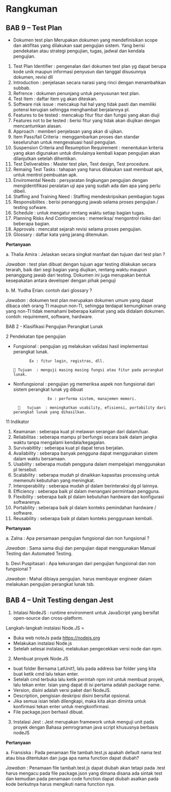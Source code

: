 # Rangkuman

## BAB 9 – Test Plan

-	Dokumen test plan 
Merupakan dokumen yang mendefinisikan scope dan aktifitas yang dilakukan saat pengujian sistem. Yang berisi pendekatan atau strategi pengujian, tugas, jadwal dan kendala pengujian.

1.	Test Plan Identifier 	: pengenalan dari dokumen test plan yg dapat berupa kode unik maupun informasi penyusun dan tanggal disusunnya dokumen, revisi dll
2.	Introduction 		      : penjelasan secara narasi yang rinci dengan menambahkan subbab.
3.	Refrence 		          : dokumen penunjang untuk penyusunan test plan.
4.	Test Item 		        : daftar item yg akan diteskan.
5.	Software risk issue 	: mencakup hal hal yang tidak pasti dan memiliki potensi kerugian sehingga menghambat berjalannya pl.
6.	Features to be tested 	  : mencakup fitur fitur dan fungsi yang akan diuji
7.	Features not to be tested : berisi fitur yang tidak akan diujikan dengan mencantumkan alasan.
8.	Approach 		              : memberi penjelasan yang akan di ujikan.
9.	Item Pass/fail Criteria 	: menggambarkan proses dan standar keseluruhan untuk mengevaluasi hasil pengujian.
10.	Suspension Criteria and Resumption Requirement :  menentukan kriteria yang akan digunakan untuk dimulainya kembali kapan pengujian akan dilanjutkan setelah dihentikan.
11.	Test Deliverables 	      : Master test plan, Test design, Test procedure.
12.	Remaing Test Tasks 	      : tahapan yang harus dilakukan saat membuat apk, untuk mentrol pembuatan apk.
13.	Enviromental Needs 	      : persyaratan lingkungan pengujian dengan mengidentifikasi peralatan uji apa yang sudah ada dan apa yang perlu dibeli.
14.	Staffing and Training Need : Staffing mendeskripsikan pembagian tugas
15.	Responsibilites 		      : berisi penanggung jawab selama proses pengujian / testing sofware.
16.	Schedule 		              : untuk mengatur rentang waktu setiap bagian tugas.
17.	Planning Risks And Contingencies : memeriksa/ mengontrol risiko dari beberapa bagian. 
18.	Approvals 		            : mencatat sejarah revisi selama proses pengujian.
19.	Glossary 		              : daftar kata yang jarang ditemukan.

**Pertanyaan**

a.	Thalia Amira : Jelaskan secara singkat manfaat dan tujuan dari test plan ?

*Jawaban* : test plan dibuat dengan tujuan agar testing dilakukan secara terarah, baik dari segi bagian yang diujikan, rentang waktu maupun penanggung jawab dari testing. Dokumen ini juga merupakan bentuk kesepakatan antara developer dengan pihak penguji

b.	M. Yudha Erian: contoh dari glossary ?

*Jawaban* : dokumen test plan merupakan dokumen umum yang dapat dibaca oleh orang TI maupun non-TI, sehingga terdapat kemungkinan orang yang non-TI tidak memahami beberapa kalimat yang ada didalam dokumen. contoh: requirement, software, hardware.



BAB 2 - Klasifikasi Pengujian Perangkat Lunak

2 Pendekatan tipe pengujian

- Fungsional 		: pengujian yg melakukan validasi hasil implementasi perangkat lunak.

             Ex : fitur login, registras, dll.
  
      	Tujuan 	: menguji masing masing fungsi atau fitur pada perangkat lunak.

- Nonfungsional 	: pengujian yg memeriksa aspek non fungsional dari sistem perangkat lunak yg dibuat

			         Ex : performa sistem, manajemen memori.
        
        	tujuan 	: meningkatkan usability, efisiensi, portability dari perangkat lunak yang dihasilkan.

11 Indikator 

1.	Keamanan 		        : seberapa kuat pl melawan serangan dari dalam/luar.
2.	Reliabilitas 		    : seberapa mampu pl berfungsi secara baik dalam jangka waktu tanpa mengalami kendala/kegagalan.
3.	Survivabitlity 		  : seberapa kuat pl dapat terus berjalan.
4.	Availability 		    : seberapa banyak pengguna dapat menggunakan sistem dalam waktu bersamaan.
5.	Usability 		      : seberapa mudah pengguna dalam mempelajari menggunakan pl tersebut.
6.	Scalability 		    : seberapa mudah pl dinaikkan kapasitas processing untuk memenuhi kebutuhan yang meningkat.
7.	Interoperability 		: seberapa mudah pl dalam berinteraksi dg pl lainnya.
8.	Efficiency 		      : seberapa baik pl dalam menangani permintaan pengguna.
9.	Flexibility 		    : seberapa baik pl dalam kebutuhan hardware dan konfigurasi softwarenya.
10.	Portability 		    : seberapa baik pl dalam konteks pemindahan hardware / software.
11.	Reusability 		    : seberapa baik pl dalam konteks penggunaan kembali.


**Pertanyaan**

a.	Zalna : Apa persamaan pengujian fungsional dan non fungsional ?

*Jawaban* : Sama sama diuji dan pengujian dapat menggunakan Manual Testing dan Automated Testing.

b.	Devi Puspitasari : Apa kekurangan dari pengujian fungsional dan non fungsional ?

*Jawaban* : Mahal dibiaya pengujian. harus membayar engineer dalam melakukan pengujian perangkat lunak tsb.

## BAB  4 – Unit Testing dengan Jest

1.	Intalasi NodeJS : runtime environment untuk JavaScript yang bersifat open-source dan cross-platform.

Langkah-langkah instalasi Node.JS =

-	Buka web noteJs pada https://nodejs.org
-	Melakukan instalasi Node.js
-	Setelah selesai instalasi, melakukan pengecekkan versi node dan npm.

2.	Membuat proyek Node.JS
-	buat folder Bernama LatUnit1, lalu pada address bar folder yang kita buat ketik cmd lalu tekan enter.
-	Setelah cmd terbuka lalu ketik perintah npm init untuk membuat proyek, lalu tekan enter. Isian yang dapat di isi pertama adalah package name.
-	Version, disini adalah versi paket dari NodeJS.
-	Description, pengisian deskripsi disini bersifat opsional.
-	Jika semua isian telah dilengkapi, maka kita akan diminta untuk konfirmasi tekan enter untuk mengkonfirmasi.
-	File package.json berhasil dibuat.

3.	Instalasi Jest : Jest merupakan framework untuk menguji unit pada proyek dengan Bahasa pemrograman java script khususnya berbasis nodeJS
 

**Pertanyaan**

a.	Fransiska : Pada penamaan file tambah.test.js apakah default nama test atau bisa ditentukan dan juga apa nama function dapat diubah?

*Jawaban* : Penamaan file tambah.test.js dapat diubah akan tetapi pada .test harus mengacu pada file package.json yang dimana disana ada sintak test
dan kemudian pada penamaan code function dapat diubah asalkan pada kode berkutnya harus mengikuti nama function nya.
